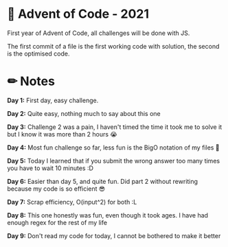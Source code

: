 # 🎄 Advent of Code - 2021

First year of Advent of Code, all challenges will be done with JS.

The first commit of a file is the first working code with solution, the second is the optimised code.

# ✏ Notes

**Day 1:** First day, easy challenge.

**Day 2:** Quite easy, nothing much to say about this one

**Day 3:** Challenge 2 was a pain, I haven't timed the time it took me to solve it but I know it was more than 2 hours 😭

**Day 4:** Most fun challenge so far, less fun is the BigO notation of my files 😬

**Day 5:** Today I learned that if you submit the wrong answer too many times you have to wait 10 minutes :D

**Day 6:** Easier than day 5, and quite fun. Did part 2 without rewriting because my code is so efficient 😎

**Day 7:** Scrap efficiency, O(input^2) for both :L

**Day 8:** This one honestly was fun, even though it took ages. I have had enough regex for the rest of my life

**Day 9:** Don't read my code for today, I cannot be bothered to make it better
